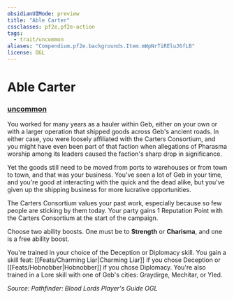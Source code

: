 ```yaml
---
obsidianUIMode: preview
title: "Able Carter"
cssclasses: pf2e,pf2e-action
tags:
  - trait/uncommon
aliases: "Compendium.pf2e.backgrounds.Item.mWpNrTiREluJ6fLB"
license: OGL
---
```

# Able Carter

### [uncommon](uncommon "Uncommon Rarity Trait")






You worked for many years as a hauler within Geb, either on your own or with a larger operation that shipped goods across Geb's ancient roads. In either case, you were loosely affiliated with the Carters Consortium, and you might have even been part of that faction when allegations of Pharasma worship among its leaders caused the faction's sharp drop in significance.

Yet the goods still need to be moved from ports to warehouses or from town to town, and that was your business. You've seen a lot of Geb in your time, and you're good at interacting with the quick and the dead alike, but you've given up the shipping business for more lucrative opportunities.

The Carters Consortium values your past work, especially because so few people are sticking by them today. Your party gains 1 Reputation Point with the Carters Consortium at the start of the campaign.

Choose two ability boosts. One must be to **Strength** or **Charisma**, and one is a free ability boost.

You're trained in your choice of the Deception or Diplomacy skill. You gain a skill feat: [[Feats/Charming Liar|Charming Liar]] if you chose Deception or [[Feats/Hobnobber|Hobnobber]] if you chose Diplomacy. You're also trained in a Lore skill with one of Geb's cities: Graydirge, Mechitar, or Yled.

*Source: Pathfinder: Blood Lords Player's Guide*
*OGL*